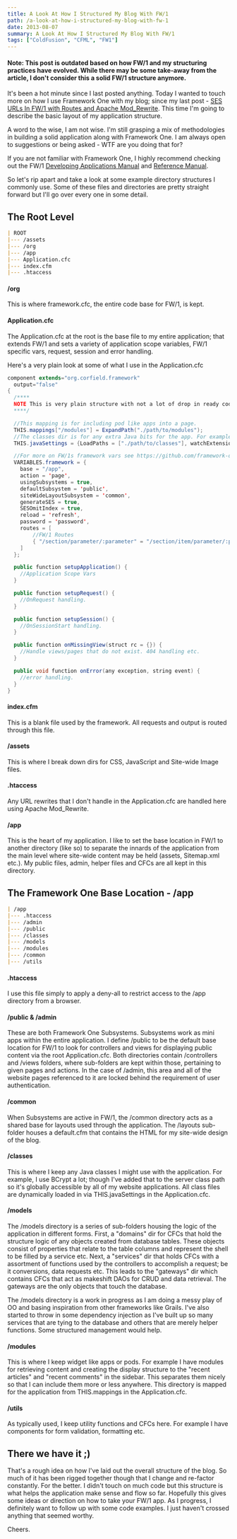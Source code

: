 ```yaml
---
title: A Look At How I Structured My Blog With FW/1
path: /a-look-at-how-i-structured-my-blog-with-fw-1
date: 2013-08-07
summary: A Look At How I Structured My Blog With FW/1
tags: ["ColdFusion", "CFML", "FW1"]
---
```


#### Note: This post is outdated based on how FW/1 and my structuring practices have evolved. While there may be some take-away from the article, I don't consider this a solid FW/1 structure anymore.

It's been a hot minute since I last posted anything. Today I wanted to touch more on how I use Framework One with my blog; since my last post - [SES URLs In FW/1 with Routes and Apache Mod_Rewrite](http://tonyjunkes.com/blog/ses-urls-in-fw1-with-routes-and-mod-rewrite). This time I'm going to describe the basic layout of my application structure.

A word to the wise, I am not wise. I'm still grasping a mix of methodologies in building a solid application along with Framework One. I am always open to suggestions or being asked - WTF are you doing that for?

If you are not familiar with Framework One, I highly recommend checking out the FW/1 [Developing Applications Manual](https://github.com/framework-one/fw1/wiki/Developing-Applications-Manual) and [Reference Manual](https://github.com/framework-one/fw1/wiki/Reference-Manual).

So let's rip apart and take a look at some example directory structures I commonly use. Some of these files and directories are pretty straight forward but I'll go over every one in some detail.

## The Root Level

```md
| ROOT
|--- /assets
|--- /org
|--- /app
|--- Application.cfc
|--- index.cfm
|--- .htaccess
```

#### /org

This is where framework.cfc, the entire code base for FW/1, is kept.

#### Application.cfc

The Application.cfc at the root is the base file to my entire application; that extends FW/1 and sets a variety of application scope variables, FW/1 specific vars, request, session and error handling.

Here's a very plain look at some of what I use in the Application.cfc

```java
component extends="org.corfield.framework"
  output="false"
{
  /****
  NOTE This is very plain structure with not a lot of drop in ready code as it's here to show structure.
  ****/

  //This mapping is for including pod like apps into a page.
  THIS.mappings["/modules"] = ExpandPath("./path/to/modules");
  //The classes dir is for any extra Java bits for the app. For example - I use BCrypt sometimes.
  THIS.javaSettings = {LoadPaths = ["./path/to/classes"], watchExtensions = "class"};

  //For more on FW/1s framework vars see https://github.com/framework-one/fw1/wiki/Reference-Manual
  VARIABLES.framework = {
	base = "/app",
  	action = 'page',
	usingSubsystems = true,
	defaultSubsystem = 'public',
	siteWideLayoutSubsystem = 'common',
  	generateSES = true,
  	SESOmitIndex = true,
  	reload = 'refresh',
  	password = 'password',
  	routes = [
   		//FW/1 Routes
		{ "/section/parameter/:parameter" = "/section/item/parameter/:parameter" }
	]
  };

  public function setupApplication() {
  	//Application Scope Vars
  }

  public function setupRequest() {
	//OnRequest handling.
  }

  public function setupSession() {
	//OnSessionStart handling.
  }

  public function onMissingView(struct rc = {}) {
	//Handle views/pages that do not exist. 404 handling etc.
  }

  public void function onError(any exception, string event) {
	//error handling.
  }
}
```

#### index.cfm

This is a blank file used by the framework. All requests and output is routed through this file.

#### /assets

This is where I break down dirs for CSS, JavaScript and Site-wide Image files.

#### .htaccess

Any URL rewrites that I don't handle in the Application.cfc are handled here using Apache Mod_Rewrite.

#### /app

This is the heart of my application. I like to set the base location in FW/1 to another directory (like so) to separate the innards of the application from the main level where site-wide content may be held (assets, Sitemap.xml etc.). My public files, admin, helper files and CFCs are all kept in this directory.

## The Framework One Base Location - /app

```md
| /app
|--- .htaccess
|--- /admin
|--- /public
|--- /classes
|--- /models
|--- /modules
|--- /common
|--- /utils
```

#### .htaccess

I use this file simply to apply a deny-all to restrict access to the /app directory from a browser.

#### /public & /admin

These are both Framework One Subsystems. Subsystems work as mini apps within the entire application. I define /public to be the default base location for FW/1 to look for controllers and views for displaying public content via the root Application.cfc. Both directories contain /controllers and /views folders, where sub-folders are kept within those, pertaining to given pages and actions. In the case of /admin, this area and all of the website pages referenced to it are locked behind the requirement of user authentication.

#### /common

When Subsystems are active in FW/1, the /common directory acts as a shared base for layouts used through the application. The /layouts sub-folder houses a default.cfm that contains the HTML for my site-wide design of the blog.

#### /classes

This is where I keep any Java classes I might use with the application. For example, I use BCrypt a lot; though I've added that to the server class path so it's globally accessible by all of my website applications. All class files are dynamically loaded in via THIS.javaSettings in the Application.cfc.

#### /models

The /models directory is a series of sub-folders housing the logic of the application in different forms. First, a "domains" dir for CFCs that hold the structure logic of any objects created from database tables. These objects consist of properties that relate to the table columns and represent the shell to be filled by a service etc. Next, a "services" dir that holds CFCs with a assortment of functions used by the controllers to accomplish a request; be it conversions, data requests etc. This leads to the "gateways" dir which contains CFCs that act as makeshift DAOs for CRUD and data retrieval. The gateways are the only objects that touch the database.

The /models directory is a work in progress as I am doing a messy play of OO and basing inspiration from other frameworks like Grails. I've also started to throw in some dependency injection as I've built up so many services that are tying to the database and others that are merely helper functions. Some structured management would help.

#### /modules

This is where I keep widget like apps or pods. For example I have modules for retrieving content and creating the display structure to the "recent articles" and "recent comments" in the sidebar. This separates them nicely so that I can include them more or less anywhere. This directory is mapped for the application from THIS.mappings in the Application.cfc.

#### /utils

As typically used, I keep utility functions and CFCs here. For example I have components for form validation, formatting etc.

## There we have it ;)

That's a rough idea on how I've laid out the overall structure of the blog. So much of it has been rigged together though that I change and re-factor constantly. For the better. I didn't touch on much code but this structure is what helps the application make sense and flow so far. Hopefully this gives some ideas or direction on how to take your FW/1 app. As I progress, I definitely want to follow up with some code examples. I just haven't crossed anything that seemed worthy.

Cheers.